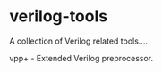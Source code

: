 verilog-tools
=============

A collection of Verilog related tools....

vpp+ - Extended Verilog preprocessor.
